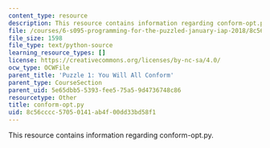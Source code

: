 ```yaml
---
content_type: resource
description: This resource contains information regarding conform-opt.py.
file: /courses/6-s095-programming-for-the-puzzled-january-iap-2018/8c56cccc57050141ab4f00dd33bd58f1_conform-opt.py
file_size: 1598
file_type: text/python-source
learning_resource_types: []
license: https://creativecommons.org/licenses/by-nc-sa/4.0/
ocw_type: OCWFile
parent_title: 'Puzzle 1: You Will All Conform'
parent_type: CourseSection
parent_uid: 5e65dbb5-5393-fee5-75a5-9d4736748c86
resourcetype: Other
title: conform-opt.py
uid: 8c56cccc-5705-0141-ab4f-00dd33bd58f1
---
```

This resource contains information regarding conform-opt.py.
